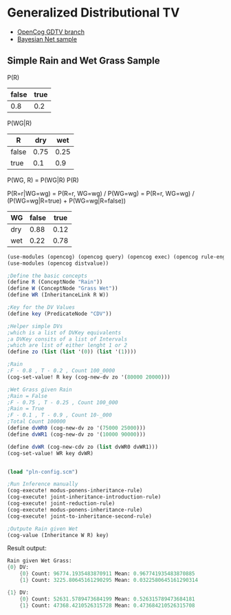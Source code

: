 # Generalized Distributional TV

* [OpenCog GDTV branch](https://github.com/rTreutlein/atomspace/tree/GDTV)
* [Bayesian Net sample](https://github.com/rTreutlein/opencog/tree/DV_Example/examples/pln/dv/dv-bayes-net)

## Simple Rain and Wet Grass Sample

P(R)

|false|true |
|-----|-----|
|  0.8|  0.2|

P(WG|R)

|R    | dry |wet   |
|-----|-----|------|
|false|0.75 |0.25  |
|true |0.1  |0.9   |


P(WG, R) = P(WG|R) P(R)

P(R=r|WG=wg) = P(R=r, WG=wg) / P(WG=wg) = P(R=r, WG=wg) / (P(WG=wg|R=true) + P(WG=wg|R=false))

|WG   | false|  true|
|-----|------|------|
|dry  |0.88  |  0.12|
|wet  |0.22  |  0.78|


```scheme
(use-modules (opencog) (opencog query) (opencog exec) (opencog rule-engine))
(use-modules (opencog distvalue))

;Define the basic concepts
(define R (ConceptNode "Rain"))
(define W (ConceptNode "Grass Wet"))
(define WR (InheritanceLink R W))

;Key for the DV Values
(define key (PredicateNode "CDV"))

;Helper simple DVs
;which is a list of DVKey equivalents
;a DVKey consits of a list of Intervals
;which are list of either lenght 1 or 2
(define zo (list (list '(0)) (list '(1))))

;Rain
;F - 0.8 , T - 0.2 , Count 100_0000
(cog-set-value! R key (cog-new-dv zo '(80000 20000)))

;Wet Grass given Rain
;Rain = False
;F - 0.75 , T - 0.25 , Count 100_000
;Rain = True
;F - 0.1 , T - 0.9 , Count 10-_000
;Total Count 100000
(define dvWR0 (cog-new-dv zo '(75000 25000)))
(define dvWR1 (cog-new-dv zo '(10000 90000)))

(define dvWR (cog-new-cdv zo (list dvWR0 dvWR1)))
(cog-set-value! WR key dvWR)


(load "pln-config.scm")

;Run Inference manually
(cog-execute! modus-ponens-inheritance-rule)
(cog-execute! joint-inheritance-introduction-rule)
(cog-execute! joint-reduction-rule)
(cog-execute! modus-ponens-inheritance-rule)
(cog-execute! joint-to-inheritance-second-rule)

;Outpute Rain given Wet
(cog-value (Inheritance W R) key)

```

Result output:
```scheme
Rain given Wet Grass:
{0} DV:
    {0} Count: 96774.1935483870911 Mean: 0.967741935483870885
    {1} Count: 3225.80645161290295 Mean: 0.0322580645161290314

{1} DV:
    {0} Count: 52631.5789473684199 Mean: 0.526315789473684181
    {1} Count: 47368.4210526315728 Mean: 0.473684210526315708
```